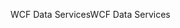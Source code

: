 <span data-ttu-id="9a490-101">WCF Data Services</span><span class="sxs-lookup"><span data-stu-id="9a490-101">WCF Data Services</span></span>